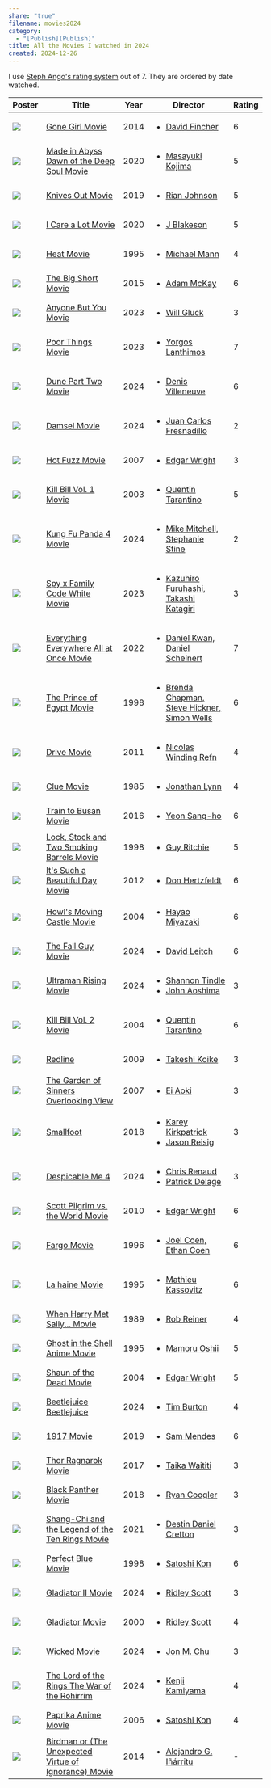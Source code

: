 ```yaml
---
share: "true"
filename: movies2024
category:
  - "[Publish](Publish)"
title: All the Movies I watched in 2024
created: 2024-12-26
---
```

I use [Steph Ango's rating system](https://stephango.com/vault#:~:text=Rating%20system,a%20bad%20way) out of 7. They are ordered by date watched.

| Poster                                                                                                                                                  | Title                                                                                                               | Year | Director                                                                                                      | Rating |
| ------------------------------------------------------------------------------------------------------------------------------------------------------- | ------------------------------------------------------------------------------------------------------------------- | ---- | ------------------------------------------------------------------------------------------------------------- | ------ |
| ![](https://m.media-amazon.com/images/M/MV5BMTk0MDQ3MzAzOV5BMl5BanBnXkFtZTgwNzU1NzE3MjE@._V1_SX300.jpg)                                                 | [Gone Girl Movie](Gone%20Girl%20Movie)                                                                             | 2014 | <ul><li>[David Fincher](David%20Fincher)</li></ul>                                                           | 6      |
| ![](https://m.media-amazon.com/images/M/MV5BZDhjM2Y5MTEtZGQyZC00MzFmLTg5YmEtZDk4M2Q0NzJjODg5XkEyXkFqcGdeQXVyMzExMzk5MTQ@._V1_SX300.jpg)                 | [Made in Abyss Dawn of the Deep Soul Movie](Made%20in%20Abyss%20Dawn%20of%20the%20Deep%20Soul%20Movie)                         | 2020 | <ul><li>[Masayuki Kojima](Masayuki%20Kojima)</li></ul>                                                       | 5      |
| ![](https://m.media-amazon.com/images/M/MV5BMGUwZjliMTAtNzAxZi00MWNiLWE2NzgtZGUxMGQxZjhhNDRiXkEyXkFqcGdeQXVyNjU1NzU3MzE@._V1_SX300.jpg)                 | [Knives Out Movie](Knives%20Out%20Movie)                                                                           | 2019 | <ul><li>[Rian Johnson](Rian%20Johnson)</li></ul>                                                             | 5      |
| ![](https://m.media-amazon.com/images/M/MV5BYWU2ZTRhNDMtMWYxMC00ZTVkLThjZmItZGY4MGU0YmZlMjJlXkEyXkFqcGdeQXVyMTkxNjUyNQ@@._V1_SX300.jpg)                 | [I Care a Lot Movie](I%20Care%20a%20Lot%20Movie)                                                                       | 2020 | <ul><li>[J Blakeson](J%20Blakeson)</li></ul>                                                                 | 5      |
| ![](https://m.media-amazon.com/images/M/MV5BYjZjNTJlZGUtZTE1Ny00ZDc4LTgwYjUtMzk0NDgwYzZjYTk1XkEyXkFqcGdeQXVyNjU0OTQ0OTY@._V1_SX300.jpg)                 | [Heat Movie](Heat%20Movie)                                                                                       | 1995 | <ul><li>[Michael Mann](Michael%20Mann)</li></ul>                                                             | 4      |
| ![](https://m.media-amazon.com/images/M/MV5BNDc4MThhN2EtZjMzNC00ZDJmLThiZTgtNThlY2UxZWMzNjdkXkEyXkFqcGdeQXVyNDk3NzU2MTQ@._V1_SX300.jpg)                 | [The Big Short Movie](The%20Big%20Short%20Movie)                                                                     | 2015 | <ul><li>[Adam McKay](Adam%20McKay)</li></ul>                                                                 | 6      |
| ![](https://m.media-amazon.com/images/M/MV5BOTVhZGU2OWQtNDM1Ni00MzM3LTgzYjgtOTEwYzQzOWZjNTIyXkEyXkFqcGdeQXVyMTcwOTQzOTYy._V1_SX300.jpg)                 | [Anyone But You Movie](Anyone%20But%20You%20Movie)                                                                   | 2023 | <ul><li>[Will Gluck](Will%20Gluck)</li></ul>                                                                 | 3      |
| ![](https://m.media-amazon.com/images/M/MV5BNGIyYWMzNjktNDE3MC00YWQyLWEyMmEtN2ZmNzZhZDk3NGJlXkEyXkFqcGdeQXVyMTUzMTg2ODkz._V1_SX300.jpg)                 | [Poor Things Movie](Poor%20Things%20Movie)                                                                         | 2023 | <ul><li>[Yorgos Lanthimos](Yorgos%20Lanthimos)</li></ul>                                                     | 7      |
| ![](https://m.media-amazon.com/images/M/MV5BN2QyZGU4ZDctOWMzMy00NTc5LThlOGQtODhmNDI1NmY5YzAwXkEyXkFqcGdeQXVyMDM2NDM2MQ@@._V1_SX300.jpg)                 | [Dune Part Two Movie](Dune%20Part%20Two%20Movie)                                                                     | 2024 | <ul><li>[Denis Villeneuve](Denis%20Villeneuve)</li></ul>                                                     | 6      |
| ![](https://m.media-amazon.com/images/M/MV5BODRiMTA4NGMtOTQzZC00OWFjLWFmODctMjY2ZTcwYjI5NDMyXkEyXkFqcGdeQXVyMDc5ODIzMw@@._V1_SX300.jpg)                 | [Damsel Movie](Damsel%20Movie)                                                                                   | 2024 | <ul><li>[Juan Carlos Fresnadillo](Juan%20Carlos%20Fresnadillo)</li></ul>                                       | 2      |
| ![](https://m.media-amazon.com/images/M/MV5BMzg4MDJhMDMtYmJiMS00ZDZmLThmZWUtYTMwZDM1YTc5MWE2XkEyXkFqcGdeQXVyNjU0OTQ0OTY@._V1_SX300.jpg)                 | [Hot Fuzz Movie](Hot%20Fuzz%20Movie)                                                                               | 2007 | <ul><li>[Edgar Wright](Edgar%20Wright)</li></ul>                                                             | 3      |
| ![](https://m.media-amazon.com/images/M/MV5BNzM3NDFhYTAtYmU5Mi00NGRmLTljYjgtMDkyODQ4MjNkMGY2XkEyXkFqcGdeQXVyNzkwMjQ5NzM@._V1_SX300.jpg)                 | [Kill Bill Vol. 1 Movie](Kill%20Bill%20Vol.%201%20Movie)                                                               | 2003 | <ul><li>[Quentin Tarantino](Quentin%20Tarantino)</li></ul>                                                   | 5      |
| ![](https://m.media-amazon.com/images/M/MV5BZDY0YzI0OTctYjVhYy00MTVhLWE0NTgtYTRmYTBmOTE3YTViXkEyXkFqcGdeQXVyMTUzMTg2ODkz._V1_SX300.jpg)                 | [Kung Fu Panda 4 Movie](Kung%20Fu%20Panda%204%20Movie)                                                                 | 2024 | <ul><li>[Mike Mitchell, Stephanie Stine](Mike%20Mitchell,%20Stephanie%20Stine)</li></ul>                         | 2      |
| ![](https://m.media-amazon.com/images/M/MV5BMjU5YzU4YmMtNGM2Mi00ZThkLTljMGItYjhmYmQ1NjhhNjc5XkEyXkFqcGdeQXVyMTEzMTI1Mjk3._V1_SX300.jpg)                 | [Spy x Family Code White Movie](Spy%20x%20Family%20Code%20White%20Movie)                                                 | 2023 | <ul><li>[Kazuhiro Furuhashi, Takashi Katagiri](Kazuhiro%20Furuhashi,%20Takashi%20Katagiri)</li></ul>             | 3      |
| ![](https://m.media-amazon.com/images/M/MV5BYTdiOTIyZTQtNmQ1OS00NjZlLWIyMTgtYzk5Y2M3ZDVmMDk1XkEyXkFqcGdeQXVyMTAzMDg4NzU0._V1_SX300.jpg)                 | [Everything Everywhere All at Once Movie](Everything%20Everywhere%20All%20at%20Once%20Movie)                             | 2022 | <ul><li>[Daniel Kwan, Daniel Scheinert](Daniel%20Kwan,%20Daniel%20Scheinert)</li></ul>                           | 7      |
| ![](https://m.media-amazon.com/images/M/MV5BOWNjMjgyNmMtNWMzZC00YjI4LWI1NmUtMTY0ZTA0ZDQ4Y2EwXkEyXkFqcGdeQXVyNTUyMzE4Mzg@._V1_SX300.jpg)                 | [The Prince of Egypt Movie](The%20Prince%20of%20Egypt%20Movie)                                                         | 1998 | <ul><li>[Brenda Chapman, Steve Hickner, Simon Wells](Brenda%20Chapman,%20Steve%20Hickner,%20Simon%20Wells)</li></ul> | 6      |
| ![](https://m.media-amazon.com/images/M/MV5BZjY5ZjQyMjMtMmEwOC00Nzc2LTllYTItMmU2MzJjNTg1NjY0XkEyXkFqcGdeQXVyNjQ1MTMzMDQ@._V1_SX300.jpg)                 | [Drive Movie](Drive%20Movie)                                                                                     | 2011 | <ul><li>[Nicolas Winding Refn](Nicolas%20Winding%20Refn)</li></ul>                                             | 4      |
| ![](https://m.media-amazon.com/images/M/MV5BM2VlNTE1ZmMtOTAyNS00ODYwLWFmY2MtZWEzOTE2YjE1NDE2XkEyXkFqcGdeQXVyNDk3NzU2MTQ@._V1_SX300.jpg)                 | [Clue Movie](Clue%20Movie)                                                                                       | 1985 | <ul><li>[Jonathan Lynn](Jonathan%20Lynn)</li></ul>                                                           | 4      |
| ![](https://m.media-amazon.com/images/M/MV5BMTkwOTQ4OTg0OV5BMl5BanBnXkFtZTgwMzQyOTM0OTE@._V1_SX300.jpg)                                                 | [Train to Busan Movie](Train%20to%20Busan%20Movie)                                                                   | 2016 | <ul><li>[Yeon Sang-ho](Yeon%20Sang-ho)</li></ul>                                                             | 6      |
| ![](https://m.media-amazon.com/images/M/MV5BMTAyN2JmZmEtNjAyMy00NzYwLThmY2MtYWQ3OGNhNjExMmM4XkEyXkFqcGdeQXVyNDk3NzU2MTQ@._V1_SX300.jpg)                 | [Lock, Stock and Two Smoking Barrels Movie](Lock,%20Stock%20and%20Two%20Smoking%20Barrels%20Movie)                         | 1998 | <ul><li>[Guy Ritchie](Guy%20Ritchie)</li></ul>                                                               | 5      |
| ![](https://m.media-amazon.com/images/M/MV5BM2Y0YjBiNjAtZjMwZS00ZGY4LWE0MWItMGE5MWI3ZWRmODAyXkEyXkFqcGdeQXVyMjM5NDU5ODY@._V1_SX300.jpg)                 | [It's Such a Beautiful Day Movie](It's%20Such%20a%20Beautiful%20Day%20Movie)                                             | 2012 | <ul><li>[Don Hertzfeldt](Don%20Hertzfeldt)</li></ul>                                                         | 6      |
| ![](https://m.media-amazon.com/images/M/MV5BMTY1OTg0MjE3MV5BMl5BanBnXkFtZTcwNTUxMTkyMQ@@._V1_SX300.jpg)                                                 | [Howl's Moving Castle Movie](Howl's%20Moving%20Castle%20Movie)                                                       | 2004 | <ul><li>[Hayao Miyazaki](Hayao%20Miyazaki.md)</li></ul>                                                      | 6      |
| ![](https://m.media-amazon.com/images/M/MV5BMjA5ZjA3ZjMtMzg2ZC00ZDc4LTk3MTctYTE1ZTUzZDIzMjQyXkEyXkFqcGdeQXVyMTM1NjM2ODg1._V1_SX300.jpg)                 | [The Fall Guy Movie](The%20Fall%20Guy%20Movie)                                                                       | 2024 | <ul><li>[David Leitch](David%20Leitch)</li></ul>                                                             | 6      |
| ![](https://m.media-amazon.com/images/M/MV5BNDE2NzQ5N2YtMTlkNy00ODI2LWEyZDctODY4OTgxMWMxYmE2XkEyXkFqcGdeQXVyMTEzMTI1Mjk3._V1_SX300.jpg)                 | [Ultraman Rising Movie](Ultraman%20Rising%20Movie)                                                                 | 2024 | <ul><li>[Shannon Tindle](Shannon%20Tindle)</li><li>[John Aoshima](John%20Aoshima)</li></ul>                 | 3      |
| ![](https://m.media-amazon.com/images/M/MV5BNmFiYmJmN2QtNWQwMi00MzliLThiOWMtZjQxNGRhZTQ1MjgyXkEyXkFqcGdeQXVyNzQ1ODk3MTQ@._V1_SX300.jpg)                 | [Kill Bill Vol. 2 Movie](Kill%20Bill%20Vol.%202%20Movie)                                                               | 2004 | <ul><li>[Quentin Tarantino](Quentin%20Tarantino)</li></ul>                                                   | 6      |
| ![](https://m.media-amazon.com/images/M/MV5BMDQ4MzU1NjUtOGE5Mi00MTIyLTk2NjItMGIyM2RiZDNmMDU0L2ltYWdlL2ltYWdlXkEyXkFqcGdeQXVyNTAyODkwOQ@@._V1_SX300.jpg) | [Redline](Redline)                                                                                             | 2009 | <ul><li>[Takeshi Koike](Takeshi%20Koike)</li></ul>                                                           | 3      |
| ![](https://m.media-amazon.com/images/M/MV5BODQ4MWM1NTUtMzM2OC00NTRlLWJkNjgtOTUzZGVlYmY0NzlhXkEyXkFqcGdeQXVyNTgyNTA4MjM@._V1_SX300.jpg)                 | [The Garden of Sinners Overlooking View](The%20Garden%20of%20Sinners%20Overlooking%20View)                               | 2007 | <ul><li>[Ei Aoki](Ei%20Aoki)</li></ul>                                                                       | 3      |
| ![](https://m.media-amazon.com/images/M/MV5BZjBjYWQxMTQtMThiZS00NjZkLWE1ZjctMzE2ZTgxZmJmMWQ1XkEyXkFqcGc@._V1_SX300.jpg)                                 | [Smallfoot](Smallfoot)                                                                                         | 2018 | <ul><li>[Karey Kirkpatrick](Karey%20Kirkpatrick)</li><li>[Jason Reisig](Jason%20Reisig)</li></ul>           | 3      |
| ![](https://m.media-amazon.com/images/M/MV5BNzY0ZTlhYzgtOTgzZC00ZTg2LTk4NTEtZDllM2E2NGE5Njg2XkEyXkFqcGc@._V1_SX300.jpg)                                 | [Despicable Me 4](Despicable%20Me%204)                                                                             | 2024 | <ul><li>[Chris Renaud](Chris%20Renaud)</li><li>[Patrick Delage](Patrick%20Delage)</li></ul>                 | 3      |
| ![](https://m.media-amazon.com/images/M/MV5BNWI5ODc4MTAtN2U2NC00ZDk3LWE3NjAtNjIyODE2YTlhYjYwXkEyXkFqcGdeQXVyOTA3ODI3NDA@._V1_SX300.jpg)                 | [Scott Pilgrim vs. the World Movie](Scott%20Pilgrim%20vs.%20the%20World%20Movie)                                         | 2010 | <ul><li>[Edgar Wright](Edgar%20Wright)</li></ul>                                                             | 6      |
| ![](https://m.media-amazon.com/images/M/MV5BNDJiZDgyZjctYmRjMS00ZjdkLTkwMTEtNGU1NDg3NDQ0Yzk1XkEyXkFqcGdeQXVyNzkwMjQ5NzM@._V1_SX300.jpg)                 | [Fargo Movie](Fargo%20Movie)                                                                                     | 1996 | <ul><li>[Joel Coen, Ethan Coen](Joel%20Coen,%20Ethan%20Coen)</li></ul>                                           | 6      |
| ![](https://m.media-amazon.com/images/M/MV5BOTQxOGU0OWUtMzExYy00ZjIxLWJmMzAtNTI1Y2YxYTMxN2RkXkEyXkFqcGdeQXVyMjUzOTY1NTc@._V1_SX300.jpg)                 | [La haine Movie](La%20haine%20Movie)                                                                               | 1995 | <ul><li>[Mathieu Kassovitz](Mathieu%20Kassovitz)</li></ul>                                                   | 6      |
| ![](https://m.media-amazon.com/images/M/MV5BMjE0ODEwNjM2NF5BMl5BanBnXkFtZTcwMjU2Mzg3NA@@._V1_SX300.jpg)                                                 | [When Harry Met Sally... Movie](When%20Harry%20Met%20Sally...%20Movie)                                                 | 1989 | <ul><li>[Rob Reiner](Rob%20Reiner)</li></ul>                                                                 | 4      |
| ![](https://m.media-amazon.com/images/M/MV5BYWRiYjQyOGItNzQ1Mi00MGI1LWE3NjItNTg1ZDQwNjUwNDM2XkEyXkFqcGdeQXVyNTAyODkwOQ@@._V1_SX300.jpg)                 | [Ghost in the Shell Anime Movie](Ghost%20in%20the%20Shell%20Anime%20Movie)                                               | 1995 | <ul><li>[Mamoru Oshii](Mamoru%20Oshii)</li></ul>                                                             | 5      |
| ![](https://m.media-amazon.com/images/M/MV5BMTg5Mjk2NDMtZTk0Ny00YTQ0LWIzYWEtMWI5MGQ0Mjg1OTNkXkEyXkFqcGdeQXVyNzkwMjQ5NzM@._V1_SX300.jpg)                 | [Shaun of the Dead Movie](Shaun%20of%20the%20Dead%20Movie)                                                             | 2004 | <ul><li>[Edgar Wright](Edgar%20Wright)</li></ul>                                                             | 5      |
| ![](https://m.media-amazon.com/images/M/MV5BYmRlYzE3ZTYtNjIyZi00MWYyLWEzZDItOWI5NzM1Yjc0NmI5XkEyXkFqcGc@._V1_SX300.jpg)                                 | [Beetlejuice Beetlejuice](Beetlejuice%20Beetlejuice)                                                             | 2024 | <ul><li>[Tim Burton](Tim%20Burton)</li></ul>                                                                 | 4      |
| ![](https://m.media-amazon.com/images/M/MV5BOTdmNTFjNDEtNzg0My00ZjkxLTg1ZDAtZTdkMDc2ZmFiNWQ1XkEyXkFqcGdeQXVyNTAzNzgwNTg@._V1_SX300.jpg)                 | [1917 Movie](1917%20Movie)                                                                                       | 2019 | <ul><li>[Sam Mendes](Sam%20Mendes)</li></ul>                                                                 | 6      |
| ![](https://m.media-amazon.com/images/M/MV5BMjMyNDkzMzI1OF5BMl5BanBnXkFtZTgwODcxODg5MjI@._V1_SX300.jpg)                                                 | [Thor Ragnarok Movie](Thor%20Ragnarok%20Movie)                                                                     | 2017 | <ul><li>[Taika Waititi](Taika%20Waititi)</li></ul>                                                           | 3      |
| ![](https://m.media-amazon.com/images/M/MV5BMTg1MTY2MjYzNV5BMl5BanBnXkFtZTgwMTc4NTMwNDI@._V1_SX300.jpg)                                                 | [Black Panther Movie](Black%20Panther%20Movie)                                                                     | 2018 | <ul><li>[Ryan Coogler](Ryan%20Coogler)</li></ul>                                                             | 3      |
| ![](https://m.media-amazon.com/images/M/MV5BNTliYjlkNDQtMjFlNS00NjgzLWFmMWEtYmM2Mzc2Zjg3ZjEyXkEyXkFqcGdeQXVyMTkxNjUyNQ@@._V1_SX300.jpg)                 | [Shang-Chi and the Legend of the Ten Rings Movie](Shang-Chi%20and%20the%20Legend%20of%20the%20Ten%20Rings%20Movie)             | 2021 | <ul><li>[Destin Daniel Cretton](Destin%20Daniel%20Cretton)</li></ul>                                           | 3      |
| ![](https://m.media-amazon.com/images/M/MV5BMmMzOWNhNTYtYmY0My00OGJiLWIzNDUtZWRhNGY0NWFjNzFmXkEyXkFqcGdeQXVyNjUxMDQ0MTg@._V1_SX300.jpg)                 | [Perfect Blue Movie](Perfect%20Blue%20Movie)                                                                       | 1998 | <ul><li>[Satoshi Kon](Satoshi%20Kon.md)</li></ul>                                                            | 6      |
| ![](https://m.media-amazon.com/images/M/MV5BMWYzZTM5ZGQtOGE5My00NmM2LWFlMDEtMGNjYjdmOWM1MzA1XkEyXkFqcGc@._V1_SX300.jpg)                                 | [Gladiator II Movie](Gladiator%20II%20Movie)                                                                       | 2024 | <ul><li>[Ridley Scott](Ridley%20Scott)</li></ul>                                                             | 3      |
| ![](https://m.media-amazon.com/images/M/MV5BMDliMmNhNDEtODUyOS00MjNlLTgxODEtN2U3NzIxMGVkZTA1L2ltYWdlXkEyXkFqcGdeQXVyNjU0OTQ0OTY@._V1_SX300.jpg)         | [Gladiator Movie](Gladiator%20Movie)                                                                             | 2000 | <ul><li>[Ridley Scott](Ridley%20Scott)</li></ul>                                                             | 4      |
| ![](https://m.media-amazon.com/images/M/MV5BOWMwYjYzYmMtMWQ2Ni00NWUwLTg2MzAtYzkzMDBiZDIwOTMwXkEyXkFqcGc@._V1_SX300.jpg)                                 | [Wicked Movie](Wicked%20Movie)                                                                                   | 2024 | <ul><li>[Jon M. Chu](Jon%20M.%20Chu)</li></ul>                                                                 | 3      |
| ![](https://m.media-amazon.com/images/M/MV5BMmU1YzZkMjAtYjNjOC00ZDFhLWE3Y2QtZTM2ZTdkZWM1OGM3XkEyXkFqcGc@._V1_SX300.jpg)                                 | [The Lord of the Rings The War of the Rohirrim](The%20Lord%20of%20the%20Rings%20The%20War%20of%20the%20Rohirrim)                 | 2024 | <ul><li>[Kenji Kamiyama](Kenji%20Kamiyama)</li></ul>                                                         | 4      |
| ![](https://m.media-amazon.com/images/M/MV5BNDI4MGEwZDAtZDg0Yy00MjFhLTg1MjctODdmZTMyNTUyNDI3L2ltYWdlXkEyXkFqcGdeQXVyNTAyODkwOQ@@._V1_SX300.jpg)         | [Paprika Anime Movie](Paprika%20Anime%20Movie)                                                                     | 2006 | <ul><li>[Satoshi Kon](Satoshi%20Kon.md)</li></ul>                                                            | 4      |
| ![](https://m.media-amazon.com/images/M/MV5BODAzNDMxMzAxOV5BMl5BanBnXkFtZTgwMDMxMjA4MjE@._V1_SX300.jpg)                                                 | [Birdman or (The Unexpected Virtue of Ignorance) Movie](Birdman%20or%20(The%20Unexpected%20Virtue%20of%20Ignorance)%20Movie.md) | 2014 | <ul><li>[Alejandro G. Iñárritu](Alejandro%20G.%20I%C3%B1%C3%A1rritu)</li></ul>                                           | \-     |
